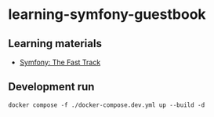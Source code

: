 # learning-symfony-guestbook

## Learning materials

- [Symfony: The Fast Track](https://symfony.com/book)

## Development run

`docker compose -f ./docker-compose.dev.yml up --build -d`
